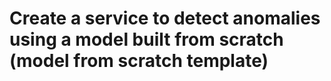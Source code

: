 # Create a service to detect anomalies using a model built from scratch (model from scratch template)
